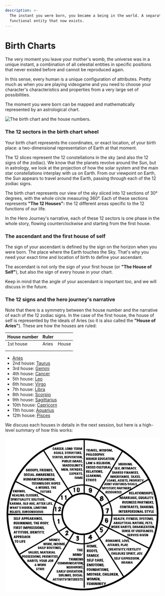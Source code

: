 ```yaml
---
description: >-
  The instant you were born, you became a being in the world. A separated and
  functional entity that now exists.
---
```


# Birth Charts

The very moment you leave your mother's womb, the universe was in a unique instant, a combination of all celestial entities in specific positions that never existed before and cannot be reproduced again.&#x20;

In this sense, every human is a unique configuration of attributes. Pretty much as when you are playing videogame and you need to choose your character's characteristics and properties from a very large set of possibilities.

The moment you were born can be mapped and mathematically represented by an astrological chart.



![The birth chart and the house numbers.](../../.gitbook/assets/AdobeStock\_3032701.jpeg)



### The 12 sectors in the birth chart wheel

Your birth chart represents the coordinates, or exact location, of your birth place: a two-dimensional representation of Earth at that moment.&#x20;

The 12 slices represent the 12 constellations in the sky (and also the 12 signs of the zodiac). We know that the planets revolve around the Sun, but in astrology, we look at the projection of how the solar system and the main star constellations interplay with us on Earth. From our viewpoint on Earth, the Sun appears to travel around the Earth, passing through each of the 12 zodiac signs.&#x20;

The birth chart represents our view of the sky sliced into 12 sections of 30° degrees, with the whole circle measuring 360°. Each of these sections represents **"The 12 Houses":** the 12 different areas specific to the 12 functions of our life.&#x20;

In the Hero Journey's narrative, each of these 12 sectors is one phase in the whole story, flowing counterclockwise and starting from the first house.

### The ascendant and the first house of self

The sign of your ascendant is defined by the sign on the horizon when you were born. The place where the Earth touches the Sky. That's why you need your exact time and location of birth to define your ascendant.

The ascendant is not only the sign of your first house (or **"The House of Self"**), but also the sign of every house in your chart.&#x20;

Keep in mind that the angle of your ascendant is important too, and we will discuss in the future.&#x20;

### The 12 signs and the hero journey's narrative&#x20;

Note that there is a symmetry between the house number and the narrative of each of the 12 zodiac signs. In the case of the first house, the house of self is represented by the ideals of Aries (so it is also called the **"House of Aries"**). These are how the houses are ruled:

| House number | Ruler |       |
| ------------ | ----- | ----- |
| 1st house    | Aries | House |
|              |       |       |
|              |       |       |

* &#x20;[Aries](https://astrostyle.com/astrology/zodiac-signs/aries-horoscope/)
* 2nd house: [Taurus](https://astrostyle.com/astrology/zodiac-signs/taurus-horoscope/)
* 3rd house: [Gemini](https://astrostyle.com/astrology/zodiac-signs/gemini-horoscope/)
* 4th house: [Cancer](https://astrostyle.com/astrology/zodiac-signs/cancer-horoscope/)
* 5th house: [Leo](https://astrostyle.com/astrology/zodiac-signs/leo-horoscope/)
* 6th house: [Virgo](https://astrostyle.com/astrology/zodiac-signs/virgo/)
* 7th house: [Libra](https://astrostyle.com/astrology/zodiac-signs/libra-horoscope/)
* 8th house: [Scorpio](https://astrostyle.com/astrology/zodiac-signs/scorpio-horoscope/)
* 9th house: [Sagittarius](https://astrostyle.com/astrology/zodiac-signs/sagittarius-horoscope/)
* 10th house: [Capricorn](https://astrostyle.com/astrology/zodiac-signs/capricorn-horoscope/)
* 11th house: [Aquarius](https://astrostyle.com/astrology/zodiac-signs/aquarius-horoscope/)
* 12th house: [Pisces](https://astrostyle.com/astrology/zodiac-signs/pisces-horoscope/)



We discuss each houses in details in the next session, but here is a high-level summary of how this works:



![A high-level definition of what each area of the 12 houses represent in our lives.](../../.gitbook/assets/64d6d6f78eadd88066b7f584b5012f13.jpeg)

